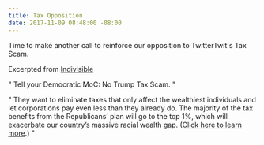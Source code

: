 ```yaml
---
title: Tax Opposition
date: 2017-11-09 08:48:00 -08:00
---
```


Time to make another call to reinforce our opposition to TwitterTwit's Tax Scam.

Excerpted from [Indivisible](https://www.indivisible.org/)

"  Tell your Democratic MoC: No Trump Tax Scam.  "

"  They want to eliminate taxes that only affect the wealthiest individuals and let corporations pay even less than they already do. The majority of the tax benefits from the Republicans’ plan will go to the top 1%, which will exacerbate our country’s massive racial wealth gap. ([Click here to learn more](https://www.trumptaxscam.org/).)  "

